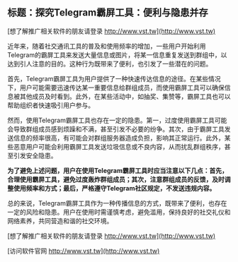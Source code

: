 ## **标题：探究Telegram霸屏工具：便利与隐患并存**

[想了解推广相关软件的朋友请登录 http://www.vst.tw](http://www.vst.tw)

近年来，随着社交通讯工具的普及和使用频率的增加，一些用户开始利用Telegram的霸屏工具来发送大量信息或图片，将某一信息重复发送到群组中，以达到引人注意的目的。这种行为既带来了便利，也引发了一些潜在的问题。

首先，Telegram霸屏工具为用户提供了一种快速传达信息的途径。在某些情况下，用户可能需要迅速传达某一重要信息给群组成员，而使用霸屏工具可以确保信息被其他成员及时看到。此外，在某些活动中，如抽奖、集赞等，霸屏工具也可以帮助组织者快速吸引用户参与。

然而，使用Telegram霸屏工具也存在一定的隐患。第一，过度使用霸屏工具可能会导致群组成员感到烦躁和不满，甚至引发不必要的纷争。其次，由于霸屏工具发送信息的频率很高，有可能会对群组服务器造成负担，影响其正常运行。此外，某些恶意用户可能会利用霸屏工具发送垃圾信息或不良内容，从而扰乱群组秩序，甚至引发安全隐患。

**为了避免上述问题，用户在使用Telegram霸屏工具时应当注意以下几点：首先，合理使用霸屏工具，避免过度轰炸群组成员；其次，注意群组成员的反馈，及时调整使用频率和方式；最后，严格遵守Telegram社区规定，不发送违规内容。**

总的来说，Telegram霸屏工具作为一种传播信息的方式，既带来了便利，也存在一定的风险和隐患。用户在使用时需谨慎考虑，避免滥用，保持良好的社交礼仪和网络素养，共同营造和谐的社交环境。

[想了解推广相关软件的朋友请登录 http://www.vst.tw](http://www.vst.tw)


[访问软件官网 http://www.vst.tw](http://www.vst.tw)

